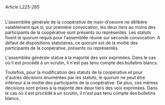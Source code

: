 ###### Article L225-265

L'assemblée générale de la coopérative de main-d'oeuvre ne délibère valablement que si, sur première convocation, les deux tiers au moins des participants de la coopérative sont présents ou représentés. Les statuts fixent le quorum requis pour l'assemblée réunie sur seconde convocation. A défaut de dispositions statutaires, ce quorum est de la moitié des participants de la coopérative, présents ou représentés.

L'assemblée générale statue à la majorité des voix exprimées. Dans le cas où il est procédé à un scrutin, il n'est pas tenu compte des bulletins blancs.

Toutefois, pour la modification des statuts de la coopérative et pour d'autres décisions énumérées par les statuts, le quorum ne peut être inférieur à la moitié des participants de la coopérative. De plus, ces mêmes décisions sont prises à la majorité des deux tiers des voix exprimées. Dans le cas où il est procédé à un scrutin, il n'est pas tenu compte des bulletins blancs.

